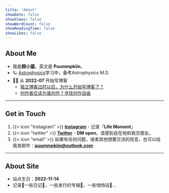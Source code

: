 ```yaml
---
title: "About"
showDate: false
showViews: false
showWordCount: false
showReadingTime: false
showLikes: false
---
```


## About Me
- 我是**顾小靥**，英文是 **Puummpkiin**。
- 🪐 [Astrophysics](https://www.bilibili.com/video/BV1W64y1X7qt/?spm_id_from=333.337.search-card.all.click&vd_source=47180f3df1a6858b67024f0ec13af11e)学习中，备考Astrophysics M.D.
- ✍🏻 从 **2022-07** 开始写博客 
    - [独立博客过时以后，为什么开始写博客了？](/blog/why-blog/)
    - [创作者应该为谁创作？寻找创作自由](/blog/create-for-whom/)

---
## Get in Touch
1. {{< icon "Instagram" >}} [**Instagram**](https://t.me/cuttontail) - 记录「**Life Moment**」
2. {{< icon "twitter" >}} [**Twitter**](https://twitter.com/puummpkiin) - **DM open**，请感到自在地和我交朋友。
3. {{< icon "email" >}} 
如果有任何问题，或者其他想要交流的信息，也可以给我发邮件：**puummpkiin@outlook.com**

---
## About Site

- 站点生日：**2022-11-14**
- 记录📝一些日记📙，一些发行的专辑💽，一些悄悄话📮...  
    